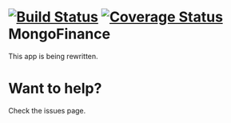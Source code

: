 [![Build
Status](https://travis-ci.org/shyba/MongoFinance.svg?branch=master)](https://travis-ci.org/shyba/MongoFinance)
[![Coverage
Status](https://coveralls.io/repos/shyba/MongoFinance/badge.png)](https://coveralls.io/r/shyba/MongoFinance)
MongoFinance
=============
This app is being rewritten.

Want to help?
============
Check the issues page.
